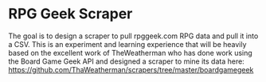 # RPG Geek Scraper
The goal is to design a scraper to pull rpggeek.com RPG data and pull it into a CSV. This is an experiment and learning experience that will be heavily based on the excellent work of TheWeatherman who has done work using the Board Game Geek API and designed a scraper to mine its data here: https://github.com/ThaWeatherman/scrapers/tree/master/boardgamegeek
